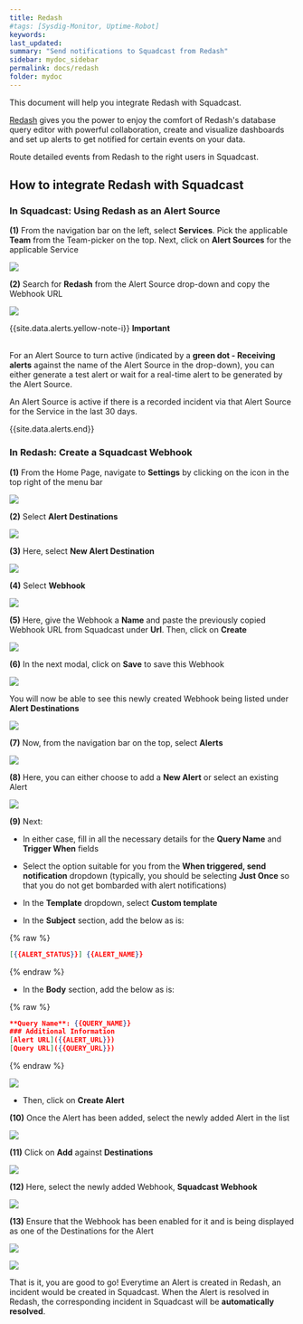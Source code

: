 ```yaml
---
title: Redash
#tags: [Sysdig-Monitor, Uptime-Robot]
keywords: 
last_updated: 
summary: "Send notifications to Squadcast from Redash"
sidebar: mydoc_sidebar
permalink: docs/redash
folder: mydoc
---
```


This document will help you integrate Redash with Squadcast.

[Redash](https://redash.io/product/) gives you the power to enjoy the comfort of Redash's database query editor with powerful collaboration, create and visualize dashboards and set up alerts to get notified for certain events on your data.

Route detailed events from Redash to the right users in Squadcast.

## How to integrate Redash with Squadcast

### In Squadcast: Using Redash as an Alert Source

**(1)** From the navigation bar on the left, select **Services**. Pick the applicable **Team** from the Team-picker on the top. Next, click on **Alert Sources** for the applicable Service

![](../.gitbook/assets/alert\_source\_1.png)

**(2)** Search for **Redash** from the Alert Source drop-down and copy the Webhook URL 

![](../.gitbook/assets/redash_1.png)

{{site.data.alerts.yellow-note-i}}
<b>Important</b><br/><br/>
<p>For an Alert Source to turn active (indicated by a <b>green dot - Receiving alerts</b> against the name of the Alert Source in the drop-down), you can either generate a test alert or wait for a real-time alert to be generated by the Alert Source.</p>
<p>An Alert Source is active if there is a recorded incident via that Alert Source for the Service in the last 30 days.</p>
{{site.data.alerts.end}}

### In Redash: Create a Squadcast Webhook

**(1)** From the Home Page, navigate to **Settings** by clicking on the icon in the top right of the menu bar

![](../.gitbook/assets/redash_2.png)

**(2)** Select **Alert Destinations**

![](../.gitbook/assets/redash_3.png)

**(3)** Here, select **New Alert Destination**

![](../.gitbook/assets/redash_4.png)

**(4)** Select **Webhook**

![](../.gitbook/assets/redash_5.png)

**(5)** Here, give the Webhook a **Name** and paste the previously copied Webhook URL from Squadcast under **Url**. Then, click on **Create**

![](../.gitbook/assets/redash_6.png)

**(6)** In the next modal, click on **Save** to save this Webhook

![](../.gitbook/assets/redash_7.png)

You will now be able to see this newly created Webhook being listed under **Alert Destinations**

![](../.gitbook/assets/redash_8.png)

**(7)** Now, from the navigation bar on the top, select **Alerts**

![](../.gitbook/assets/redash_9.png)

**(8)** Here, you can either choose to add a **New Alert** or select an existing Alert

![](../.gitbook/assets/redash_11.png)

**(9)** Next:
- In either case, fill in all the necessary details for the **Query Name** and **Trigger When** fields

- Select the option suitable for you from the **When triggered, send notification** dropdown (typically, you should be selecting **Just Once** so that you do not get bombarded with alert notifications)

- In the **Template** dropdown, select **Custom template**

- In the **Subject** section, add the below as is:

{% raw %}
```json
[{{ALERT_STATUS}}] {{ALERT_NAME}}
```
{% endraw %}

- In the **Body** section, add the below as is:

{% raw %}
```json
**Query Name**: {{QUERY_NAME}}
### Additional Information
[Alert URL]({{ALERT_URL}})
[Query URL]({{QUERY_URL}})
```
{% endraw %}

![](../.gitbook/assets/redash_10.png)

- Then, click on **Create Alert**

**(10)** Once the Alert has been added, select the newly added Alert in the list

![](../.gitbook/assets/redash_11.png)

**(11)** Click on **Add** against **Destinations**

![](../.gitbook/assets/redash_12.png)

**(12)** Here, select the newly added Webhook, **Squadcast Webhook**

![](../.gitbook/assets/redash_13.png)

**(13)** Ensure that the Webhook has been enabled for it and is being displayed as one of the Destinations for the Alert

![](../.gitbook/assets/redash_14.png)

![](../.gitbook/assets/redash_15.png)

That is it, you are good to go! Everytime an Alert is created in Redash, an incident would be created in Squadcast. When the Alert is resolved in Redash, the corresponding incident in Squadcast will be **automatically resolved**. 